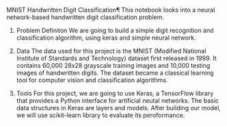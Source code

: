 MNIST Handwritten Digit Classification¶
This notebook looks into a neural network-based handwritten digit classification problem.

1. Problem Definiton
We are going to build a simple digit recognition and classification algorithm, using keras and simple neural network.

2. Data
The data used for this project is the MNIST (Modified National Institute of Standards and Technology) dataset first released in 1999.
It contains 60,000 28x28 grayscale training images and 10,000 testing images of handwritten digits. The dataset became a classical learning tool for computer vision and classification algorithms.

4. Tools
For this project, we are going to use Keras, a TensorFlow library that provides a Python interface for artificial neutal networks.
The basic data structures in Keras are layers and models. After building our model, we will use scikit-learn library to evaluate its peroformance.
